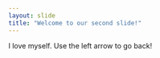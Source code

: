 ```yaml
---
layout: slide
title: "Welcome to our second slide!"
---
```

I love myself.
Use the left arrow to go back!
